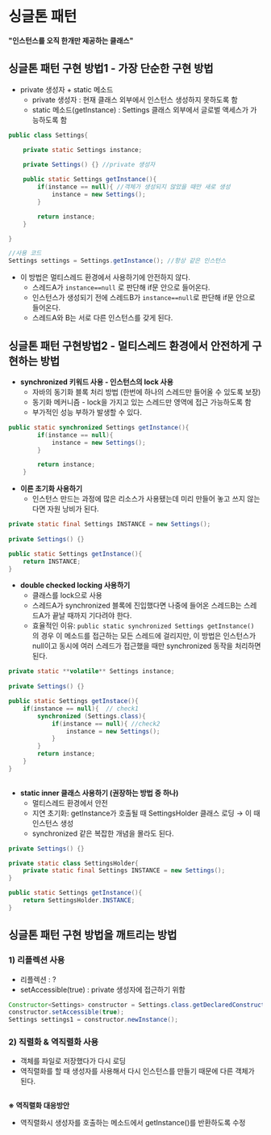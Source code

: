 # 싱글톤 패턴
**"인스턴스를 오직 한개만 제공하는 클래스"**   
  
  
  
## 싱글톤 패턴 구현 방법1 - 가장 단순한 구현 방법

- private 생성자 + static 메소드
    - private 생성자 : 현재 클래스 외부에서 인스턴스 생성하지 못하도록 함
    - static 메소드(getInstance) : Settings 클래스 외부에서 글로벌 액세스가 가능하도록 함

```java
public class Settings{

	private static Settings instance;
	
	private Settings() {} //private 생성자

	public static Settings getInstance(){
		if(instance == null){ //객체가 생성되지 않았을 때만 새로 생성
			instance = new Settings();
		}

		return instance;
	}

}

//사용 코드
Settings settings = Settings.getInstance(); //항상 같은 인스턴스
```

- 이 방법은 멀티스레드 환경에서 사용하기에 안전하지 않다.
    - 스레드A가 `instance==null` 로 판단해 if문 안으로 들어온다.
    - 인스턴스가 생성되기 전에 스레드B가 `instance==null`로 판단해 if문 안으로 들어온다.
    - 스레드A와 B는 서로 다른 인스턴스를 갖게 된다.

## 싱글톤 패턴 구현방법2 - 멀티스레드 환경에서 안전하게 구현하는 방법

- **synchronized 키워드 사용 - 인스턴스의 lock 사용**
    - 자바의 동기화 블록 처리 방법 (한번에 하나의 스레드만 들어올 수 있도록 보장)
    - 동기화 메커니즘 - lock을 가지고 있는 스레드만 영역에 접근 가능하도록 함
    - 부가적인 성능 부하가 발생할 수 있다.

```java
public static synchronized Settings getInstance(){
		if(instance == null){ 
			instance = new Settings();
		}

		return instance;
	}
```

- **이른 초기화 사용하기**
    - 인스턴스 만드는 과정에 많은 리소스가 사용됐는데 미리 만들어 놓고 쓰지 않는다면 자원 낭비가 된다.

```java
private static final Settings INSTANCE = new Settings();
	
private Settings() {}

public static Settings getInstance(){
	return INSTANCE;
}
```

- **double checked locking 사용하기**
    - 클래스를 lock으로 사용
    - 스레드A가 synchronized 블록에 진입했다면 나중에 들어온 스레드B는 스레드A가 끝날 때까지 기다려야 한다.
    - 효율적인 이유: `public static synchronized Settings getInstance()` 의 경우 이 메소드를 접근하는 모든 스레드에 걸리지만, 이 방법은 인스턴스가 null이고 동시에 여러 스레드가 접근했을 때만 synchronized 동작을 처리하면 된다.

```java
private static **volatile** Settings instance;
	
private Settings() {}

public static Settings getInstace(){
	if(instance == null){  // check1
		synchronized (Settings.class){
			if(instance == null){ //check2
				instance = new Settings();
			}
		}
		return instance;
	}
}
				
```

- **static inner 클래스 사용하기 (권장하는 방법 중 하나)**
    - 멀티스레드 환경에서 안전
    - 지연 초기화: getInstance가 호출될 때 SettingsHolder 클래스 로딩 → 이 때 인스턴스 생성
    - synchronized 같은 복잡한 개념을 몰라도 된다.

```java
private Settings() {}

private static class SettingsHolder{
	private static final Settings INSTANCE = new Settings();
}

public static Settings getInstance(){
	return SettingsHolder.INSTANCE;
}
```

## 싱글톤 패턴 구현 방법을 깨트리는 방법

### 1) 리플렉션 사용

- 리플렉션 : ?
- setAccessible(true) : private 생성자에 접근하기 위함

```java
Constructor<Settings> constructor = Settings.class.getDeclaredConstructor();
constructor.setAccessible(true);
Settings settings1 = constructor.newInstance();
```

### 2) 직렬화 & 역직렬화 사용

- 객체를 파일로 저장했다가 다시 로딩
- 역직렬화를 할 때 생성자를 사용해서 다시 인스턴스를 만들기 때문에 다른 객체가 된다.

```java

```

**※ 역직렬화 대응방안**

- 역직렬화시 생성자를 호출하는 메소드에서 getInstance()를 반환하도록 수정
